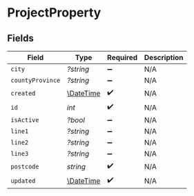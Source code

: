 # ProjectProperty


## Fields

| Field                                                         | Type                                                          | Required                                                      | Description                                                   |
| ------------------------------------------------------------- | ------------------------------------------------------------- | ------------------------------------------------------------- | ------------------------------------------------------------- |
| `city`                                                        | *?string*                                                     | :heavy_minus_sign:                                            | N/A                                                           |
| `countyProvince`                                              | *?string*                                                     | :heavy_minus_sign:                                            | N/A                                                           |
| `created`                                                     | [\DateTime](https://www.php.net/manual/en/class.datetime.php) | :heavy_check_mark:                                            | N/A                                                           |
| `id`                                                          | *int*                                                         | :heavy_check_mark:                                            | N/A                                                           |
| `isActive`                                                    | *?bool*                                                       | :heavy_minus_sign:                                            | N/A                                                           |
| `line1`                                                       | *?string*                                                     | :heavy_minus_sign:                                            | N/A                                                           |
| `line2`                                                       | *?string*                                                     | :heavy_minus_sign:                                            | N/A                                                           |
| `line3`                                                       | *?string*                                                     | :heavy_minus_sign:                                            | N/A                                                           |
| `postcode`                                                    | *string*                                                      | :heavy_check_mark:                                            | N/A                                                           |
| `updated`                                                     | [\DateTime](https://www.php.net/manual/en/class.datetime.php) | :heavy_check_mark:                                            | N/A                                                           |